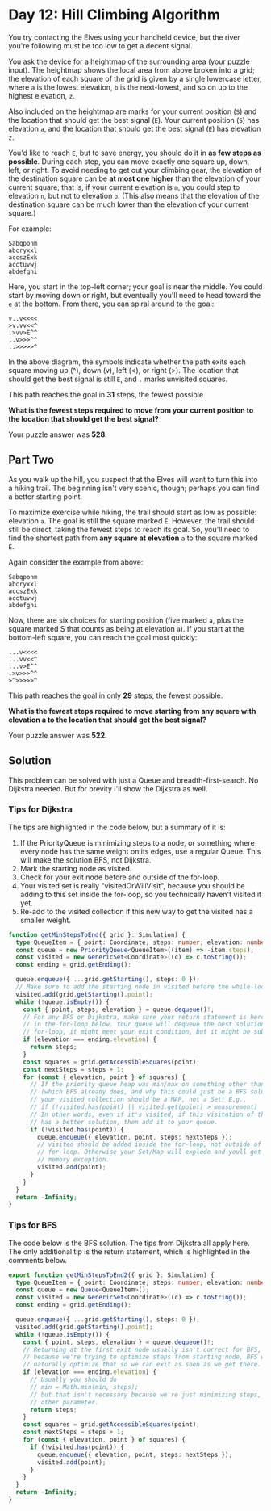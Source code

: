# Day 12: Hill Climbing Algorithm

You try contacting the Elves using your handheld device, but the river you're following must be too low to get a decent signal.

You ask the device for a heightmap of the surrounding area (your puzzle input). The heightmap shows the local area from above broken into a grid; the elevation of each square of the grid is given by a single lowercase letter, where `a` is the lowest elevation, `b` is the next-lowest, and so on up to the highest elevation, `z`.

Also included on the heightmap are marks for your current position (`S`) and the location that should get the best signal (`E`). Your current position (`S`) has elevation `a`, and the location that should get the best signal (`E`) has elevation `z`.

You'd like to reach `E`, but to save energy, you should do it in **as few steps as possible**. During each step, you can move exactly one square up, down, left, or right. To avoid needing to get out your climbing gear, the elevation of the destination square can be **at most one higher** than the elevation of your current square; that is, if your current elevation is `m`, you could step to elevation `n`, but not to elevation `o`. (This also means that the elevation of the destination square can be much lower than the elevation of your current square.)

For example:

```
Sabqponm
abcryxxl
accszExk
acctuvwj
abdefghi
```

Here, you start in the top-left corner; your goal is near the middle. You could start by moving down or right, but eventually you'll need to head toward the `e` at the bottom. From there, you can spiral around to the goal:

```
v..v<<<<
>v.vv<<^
.>vv>E^^
..v>>>^^
..>>>>>^
```

In the above diagram, the symbols indicate whether the path exits each square moving up (^), down (v), left (<), or right (>). The location that should get the best signal is still `E`, and `.` marks unvisited squares.

This path reaches the goal in **31** steps, the fewest possible.

**What is the fewest steps required to move from your current position to the location that should get the best signal?**

Your puzzle answer was **528**.

## Part Two

As you walk up the hill, you suspect that the Elves will want to turn this into a hiking trail. The beginning isn't very scenic, though; perhaps you can find a better starting point.

To maximize exercise while hiking, the trail should start as low as possible: elevation `a`. The goal is still the square marked `E`. However, the trail should still be direct, taking the fewest steps to reach its goal. So, you'll need to find the shortest path from **any square at elevation** `a` to the square marked `E`.

Again consider the example from above:

```
Sabqponm
abcryxxl
accszExk
acctuvwj
abdefghi
```

Now, there are six choices for starting position (five marked `a`, plus the square marked S that counts as being at elevation `a`). If you start at the bottom-left square, you can reach the goal most quickly:

```
...v<<<<
...vv<<^
...v>E^^
.>v>>>^^
>^>>>>>^
```

This path reaches the goal in only **29** steps, the fewest possible.

**What is the fewest steps required to move starting from any square with elevation a to the location that should get the best signal?**

Your puzzle answer was **522**.

## Solution

This problem can be solved with just a Queue and breadth-first-search. No
Dijkstra needed. But for brevity I'll show the Dijkstra as well.

### Tips for Dijkstra

The tips are highlighted in the code below, but a summary of it is:

1. If the PriorityQueue is minimizing steps to a node, or something where every
   node has the same weight on its edges, use a regular Queue. This will make
   the solution BFS, not Dijkstra.
1. Mark the starting node as visited.
1. Check for your exit node before and outside of the for-loop.
1. Your visited set is really "visitedOrWillVisit", because you should be adding
   to this set inside the for-loop, so you technically haven't visited it yet.
1. Re-add to the visited collection if this new way to get the visited has a
   smaller weight.

```typescript
function getMinStepsToEnd({ grid }: Simulation) {
  type QueueItem = { point: Coordinate; steps: number; elevation: number };
  const queue = new PriorityQueue<QueueItem>((item) => -item.steps);
  const visited = new GenericSet<Coordinate>((c) => c.toString());
  const ending = grid.getEnding();

  queue.enqueue({ ...grid.getStarting(), steps: 0 });
  // Make sure to add the starting node in visited before the while-loop.
  visited.add(grid.getStarting().point);
  while (!queue.isEmpty()) {
    const { point, steps, elevation } = queue.dequeue()!;
    // For any BFS or Dijkstra, make sure your return statement is here, and NOT
    // in the for-loop below. Your queue will dequeue the best solution. In your
    // for-loop, it might meet your exit condition, but it might be suboptimal.
    if (elevation === ending.elevation) {
      return steps;
    }
    const squares = grid.getAccessibleSquares(point);
    const nextSteps = steps + 1;
    for (const { elevation, point } of squares) {
      // If the priority queue heap was min/max on something other than steps
      // (which BFS already does, and why this could just be a BFS solution),
      // your visited collection should be a MAP, not a Set! E.g.,
      // if (!visited.has(point) || visited.get(point) > measurement)
      // In other words, even if it's visited, if this visitation of the node
      // has a better solution, then add it to your queue.
      if (!visited.has(point)) {
        queue.enqueue({ elevation, point, steps: nextSteps });
        // visited should be added inside the for-loop, not outside of the
        // for-loop. Otherwise your Set/Map will explode and youll get a out of
        // memory exception.
        visited.add(point);
      }
    }
  }
  return -Infinity;
}
```

### Tips for BFS

The code below is the BFS solution. The tips from Dijkstra all apply here. The
only additional tip is the return statement, which is highlighted in the
comments below.

```typescript
export function getMinStepsToEnd2({ grid }: Simulation) {
  type QueueItem = { point: Coordinate; steps: number; elevation: number };
  const queue = new Queue<QueueItem>();
  const visited = new GenericSet<Coordinate>((c) => c.toString());
  const ending = grid.getEnding();

  queue.enqueue({ ...grid.getStarting(), steps: 0 });
  visited.add(grid.getStarting().point);
  while (!queue.isEmpty()) {
    const { point, steps, elevation } = queue.dequeue()!;
    // Returning at the first exit node usually isn't correct for BFS, but
    // because we're trying to optimize steps from starting node, BFS will
    // naturally optimize that so we can exit as soon as we get there.
    if (elevation === ending.elevation) {
      // Usually you should do
      // min = Math.min(min, steps);
      // but that isn't necessary because we're just minimizing steps, not some
      // other parameter.
      return steps;
    }
    const squares = grid.getAccessibleSquares(point);
    const nextSteps = steps + 1;
    for (const { elevation, point } of squares) {
      if (!visited.has(point)) {
        queue.enqueue({ elevation, point, steps: nextSteps });
        visited.add(point);
      }
    }
  }
  return -Infinity;
}
```
